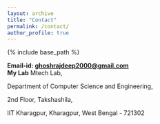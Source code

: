 ```yaml
---
layout: archive
title: "Contact"
permalink: /contact/
author_profile: true
---
```


{% include base_path %}

**Email-id: ghoshrajdeep2000@gmail.com**    
**My Lab**
Mtech Lab, 

Department of Computer Science and Engineering,

2nd Floor, Takshashila, 

IIT Kharagpur, Kharagpur, West Bengal - 721302
